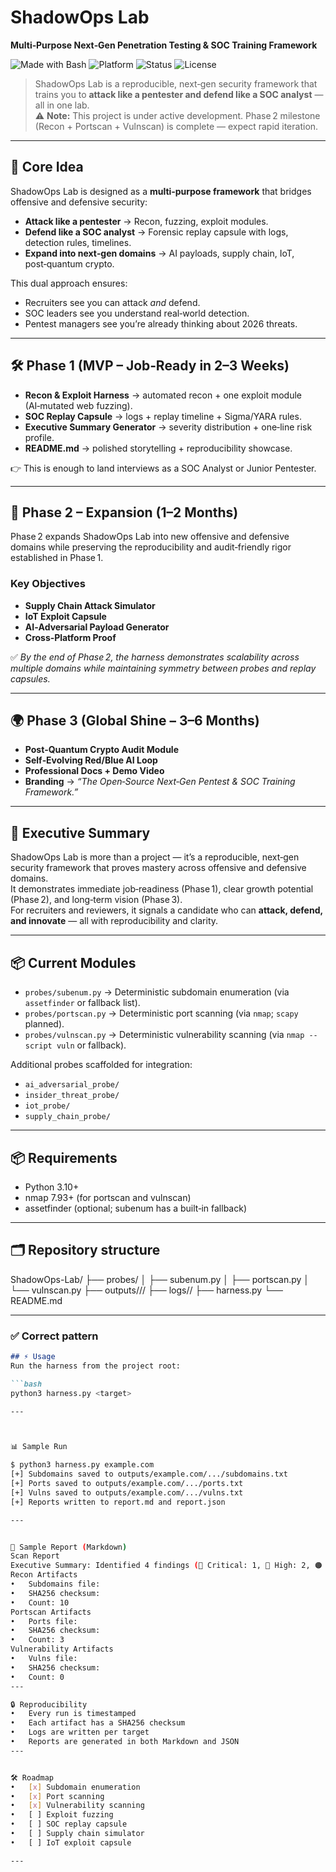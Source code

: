 # ShadowOps Lab
**Multi‑Purpose Next‑Gen Penetration Testing & SOC Training Framework**

![Made with Bash](https://img.shields.io/badge/Made%20with-Bash-1f425f.svg)
![Platform](https://img.shields.io/badge/Platform-Linux%20%7C%20macOS%20%7C%20Windows-blue)
![Status](https://img.shields.io/badge/Status-In_Progress-yellow)
![License](https://img.shields.io/badge/License-MIT-lightgrey)

> ShadowOps Lab is a reproducible, next‑gen security framework that trains you to **attack like a pentester and defend like a SOC analyst** — all in one lab.  
> ⚠️ **Note:** This project is under active development. Phase 2 milestone (Recon + Portscan + Vulnscan) is complete — expect rapid iteration.

---

## 🎯 Core Idea
ShadowOps Lab is designed as a **multi‑purpose framework** that bridges offensive and defensive security:

- **Attack like a pentester** → Recon, fuzzing, exploit modules.  
- **Defend like a SOC analyst** → Forensic replay capsule with logs, detection rules, timelines.  
- **Expand into next‑gen domains** → AI payloads, supply chain, IoT, post‑quantum crypto.  

This dual approach ensures:  
- Recruiters see you can attack *and* defend.  
- SOC leaders see you understand real‑world detection.  
- Pentest managers see you’re already thinking about 2026 threats.  

---

## 🛠️ Phase 1 (MVP – Job‑Ready in 2–3 Weeks)
- **Recon & Exploit Harness** → automated recon + one exploit module (AI‑mutated web fuzzing).  
- **SOC Replay Capsule** → logs + replay timeline + Sigma/YARA rules.  
- **Executive Summary Generator** → severity distribution + one‑line risk profile.  
- **README.md** → polished storytelling + reproducibility showcase.  

👉 This is enough to land interviews as a SOC Analyst or Junior Pentester.  

---

## 🚀 Phase 2 – Expansion (1–2 Months)
Phase 2 expands ShadowOps Lab into new offensive and defensive domains while preserving the reproducibility and audit‑friendly rigor established in Phase 1.  

### Key Objectives
- **Supply Chain Attack Simulator**  
- **IoT Exploit Capsule**  
- **AI‑Adversarial Payload Generator**  
- **Cross‑Platform Proof**  

✅ *By the end of Phase 2, the harness demonstrates scalability across multiple domains while maintaining symmetry between probes and replay capsules.*  

---

## 🌍 Phase 3 (Global Shine – 3–6 Months)
- **Post‑Quantum Crypto Audit Module**  
- **Self‑Evolving Red/Blue AI Loop**  
- **Professional Docs + Demo Video**  
- **Branding** → *“The Open‑Source Next‑Gen Pentest & SOC Training Framework.”*  

---

## 📌 Executive Summary
ShadowOps Lab is more than a project — it’s a reproducible, next‑gen security framework that proves mastery across offensive and defensive domains.  
It demonstrates immediate job‑readiness (Phase 1), clear growth potential (Phase 2), and long‑term vision (Phase 3).  
For recruiters and reviewers, it signals a candidate who can **attack, defend, and innovate** — all with reproducibility and clarity.  

---

## 📦 Current Modules
- `probes/subenum.py` → Deterministic subdomain enumeration (via `assetfinder` or fallback list).  
- `probes/portscan.py` → Deterministic port scanning (via `nmap`; `scapy` planned).  
- `probes/vulnscan.py` → Deterministic vulnerability scanning (via `nmap --script vuln` or fallback).  

Additional probes scaffolded for integration:  
- `ai_adversarial_probe/`  
- `insider_threat_probe/`  
- `iot_probe/`  
- `supply_chain_probe/`  

---

## 📦 Requirements
- Python 3.10+  
- nmap 7.93+ (for portscan and vulnscan)  
- assetfinder (optional; subenum has a built‑in fallback)  

---

## 🗂️ Repository structure

ShadowOps-Lab/ ├── probes/ │   ├── subenum.py │   ├── portscan.py │   └── vulnscan.py 
├── outputs/<target>/<timestamp>/ ├── logs/<target>/ ├── harness.py └── README.md

---

### ✅ Correct pattern

```markdown
## ⚡ Usage
Run the harness from the project root:

```bash
python3 harness.py <target> 

---



📊 Sample Run

$ python3 harness.py example.com
[+] Subdomains saved to outputs/example.com/.../subdomains.txt
[+] Ports saved to outputs/example.com/.../ports.txt
[+] Vulns saved to outputs/example.com/.../vulns.txt
[+] Reports written to report.md and report.json

---


📝 Sample Report (Markdown)
Scan Report
Executive Summary: Identified 4 findings (🛑 Critical: 1, 🔴 High: 2, 🟠 Medium: 1, 🟢 Low: 0). Weighted score 75 → 🛑 Critical Risk.
Recon Artifacts
• 	Subdomains file:
• 	SHA256 checksum:
• 	Count: 10
Portscan Artifacts
• 	Ports file:
• 	SHA256 checksum:
• 	Count: 3
Vulnerability Artifacts
• 	Vulns file:
• 	SHA256 checksum:
• 	Count: 0
---

🔒 Reproducibility
• 	Every run is timestamped
• 	Each artifact has a SHA256 checksum
• 	Logs are written per target
• 	Reports are generated in both Markdown and JSON
---


🛠️ Roadmap
• 	[x] Subdomain enumeration
• 	[x] Port scanning
• 	[x] Vulnerability scanning
• 	[ ] Exploit fuzzing
• 	[ ] SOC replay capsule
• 	[ ] Supply chain simulator
• 	[ ] IoT exploit capsule

---
